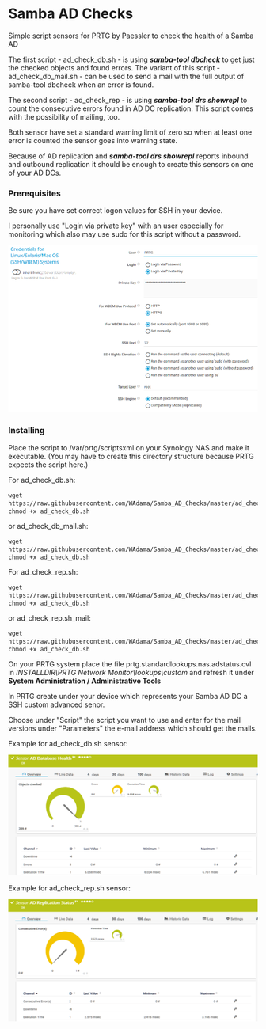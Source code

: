 # Samba AD Checks
Simple script sensors for PRTG by Paessler to check the health of a Samba AD

The first script - ad_check_db.sh - is using ***samba-tool dbcheck*** to get just the checked objects and found errors. The variant of this script - ad_check_db_mail.sh - can be used to send a mail with the full output of samba-tool dbcheck when an error is found.

The second script - ad_check_rep - is using ***samba-tool drs showrepl*** to count the consecutive errors found in AD DC replication. This script comes with the possibility of mailing, too.

Both sensor have set a standard warning limit of zero so when at least one error is counted the sensor goes into warning state.

Because of AD replication and ***samba-tool drs showrepl*** reports inbound and outbound replication it should be enough to create this sensors on one of your AD DCs.

### Prerequisites

Be sure you have set correct logon values for SSH in your device.

I personally use "Login via private key" with an user especially for monitoring which also may use sudo for this script without a password.

![Screenshot1](https://github.com/WAdama/Samba_AD_Checks/blob/master/images/ssh_settings.png)

### Installing

Place the script to /var/prtg/scriptsxml on your Synology NAS and make it executable. (You may have to create this directory structure because PRTG expects the script here.)

For ad_check_db.sh:
```
wget https://raw.githubusercontent.com/WAdama/Samba_AD_Checks/master/ad_check_db.sh
chmod +x ad_check_db.sh
```
or ad_check_db_mail.sh:

```
wget https://raw.githubusercontent.com/WAdama/Samba_AD_Checks/master/ad_check_db_mail.sh
chmod +x ad_check_db.sh
```
For ad_check_rep.sh:
```
wget https://raw.githubusercontent.com/WAdama/Samba_AD_Checks/master/ad_check_rep.sh
chmod +x ad_check_db.sh
```
or ad_check_rep.sh_mail:

```
wget https://raw.githubusercontent.com/WAdama/Samba_AD_Checks/master/ad_check_rep_mail.sh
chmod +x ad_check_db.sh
```

On your PRTG system place the file prtg.standardlookups.nas.adstatus.ovl in *INSTALLDIR\PRTG Network Monitor\lookups\custom* and refresh it under **System Administration / Administrative Tools**

In PRTG create under your device which represents your Samba AD DC a SSH custom advanced senor.

Choose under "Script" the script you want to use and enter for the mail versions under "Parameters" the e-mail address which should get the mails.

Example for ad_check_db.sh sensor:

![Screenshot1](https://github.com/WAdama/Samba_AD_Checks/blob/master/images/AD_Database_Health_Sensor.png)


Example for ad_check_rep.sh sensor:

![Screenshot1](https://github.com/WAdama/Samba_AD_Checks/blob/master/images/AD_Replication_Sensor.png)
